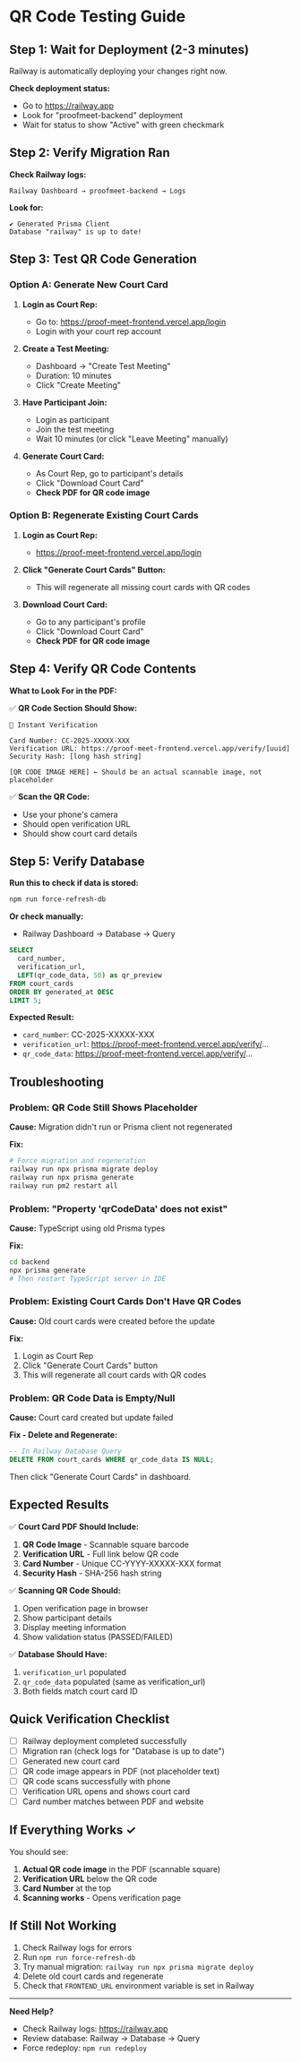 # QR Code Testing Guide

## Step 1: Wait for Deployment (2-3 minutes)
Railway is automatically deploying your changes right now.

**Check deployment status:**
- Go to https://railway.app
- Look for "proofmeet-backend" deployment
- Wait for status to show "Active" with green checkmark

## Step 2: Verify Migration Ran

**Check Railway logs:**
```
Railway Dashboard → proofmeet-backend → Logs
```

**Look for:**
```
✔ Generated Prisma Client
Database "railway" is up to date!
```

## Step 3: Test QR Code Generation

### Option A: Generate New Court Card

1. **Login as Court Rep:**
   - Go to: https://proof-meet-frontend.vercel.app/login
   - Login with your court rep account

2. **Create a Test Meeting:**
   - Dashboard → "Create Test Meeting"
   - Duration: 10 minutes
   - Click "Create Meeting"

3. **Have Participant Join:**
   - Login as participant
   - Join the test meeting
   - Wait 10 minutes (or click "Leave Meeting" manually)

4. **Generate Court Card:**
   - As Court Rep, go to participant's details
   - Click "Download Court Card"
   - **Check PDF for QR code image**

### Option B: Regenerate Existing Court Cards

1. **Login as Court Rep:**
   - https://proof-meet-frontend.vercel.app/login

2. **Click "Generate Court Cards" Button:**
   - This will regenerate all missing court cards with QR codes

3. **Download Court Card:**
   - Go to any participant's profile
   - Click "Download Court Card"
   - **Check PDF for QR code image**

## Step 4: Verify QR Code Contents

**What to Look For in the PDF:**

✅ **QR Code Section Should Show:**
```
📱 Instant Verification

Card Number: CC-2025-XXXXX-XXX
Verification URL: https://proof-meet-frontend.vercel.app/verify/[uuid]
Security Hash: [long hash string]

[QR CODE IMAGE HERE] ← Should be an actual scannable image, not placeholder
```

✅ **Scan the QR Code:**
- Use your phone's camera
- Should open verification URL
- Should show court card details

## Step 5: Verify Database

**Run this to check if data is stored:**
```bash
npm run force-refresh-db
```

**Or check manually:**
- Railway Dashboard → Database → Query
```sql
SELECT 
  card_number, 
  verification_url, 
  LEFT(qr_code_data, 50) as qr_preview
FROM court_cards 
ORDER BY generated_at DESC 
LIMIT 5;
```

**Expected Result:**
- `card_number`: CC-2025-XXXXX-XXX
- `verification_url`: https://proof-meet-frontend.vercel.app/verify/...
- `qr_code_data`: https://proof-meet-frontend.vercel.app/verify/...

## Troubleshooting

### Problem: QR Code Still Shows Placeholder

**Cause:** Migration didn't run or Prisma client not regenerated

**Fix:**
```bash
# Force migration and regeneration
railway run npx prisma migrate deploy
railway run npx prisma generate
railway run pm2 restart all
```

### Problem: "Property 'qrCodeData' does not exist"

**Cause:** TypeScript using old Prisma types

**Fix:**
```bash
cd backend
npx prisma generate
# Then restart TypeScript server in IDE
```

### Problem: Existing Court Cards Don't Have QR Codes

**Cause:** Old court cards were created before the update

**Fix:**
1. Login as Court Rep
2. Click "Generate Court Cards" button
3. This will regenerate all court cards with QR codes

### Problem: QR Code Data is Empty/Null

**Cause:** Court card created but update failed

**Fix - Delete and Regenerate:**
```sql
-- In Railway Database Query
DELETE FROM court_cards WHERE qr_code_data IS NULL;
```

Then click "Generate Court Cards" in dashboard.

## Expected Results

✅ **Court Card PDF Should Include:**
1. **QR Code Image** - Scannable square barcode
2. **Verification URL** - Full link below QR code
3. **Card Number** - Unique CC-YYYY-XXXXX-XXX format
4. **Security Hash** - SHA-256 hash string

✅ **Scanning QR Code Should:**
1. Open verification page in browser
2. Show participant details
3. Display meeting information
4. Show validation status (PASSED/FAILED)

✅ **Database Should Have:**
1. `verification_url` populated
2. `qr_code_data` populated (same as verification_url)
3. Both fields match court card ID

## Quick Verification Checklist

- [ ] Railway deployment completed successfully
- [ ] Migration ran (check logs for "Database is up to date")
- [ ] Generated new court card
- [ ] QR code image appears in PDF (not placeholder text)
- [ ] QR code scans successfully with phone
- [ ] Verification URL opens and shows court card
- [ ] Card number matches between PDF and website

## If Everything Works ✓

You should see:
1. **Actual QR code image** in the PDF (scannable square)
2. **Verification URL** below the QR code
3. **Card Number** at the top
4. **Scanning works** - Opens verification page

## If Still Not Working

1. Check Railway logs for errors
2. Run `npm run force-refresh-db`
3. Try manual migration: `railway run npx prisma migrate deploy`
4. Delete old court cards and regenerate
5. Check that `FRONTEND_URL` environment variable is set in Railway

---

**Need Help?**
- Check Railway logs: https://railway.app
- Review database: Railway → Database → Query
- Force redeploy: `npm run redeploy`

